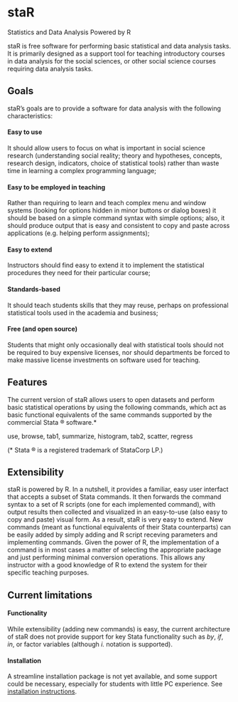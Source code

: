# staR
Statistics and Data Analysis Powered by R

staR is free software for performing basic statistical and data analysis tasks. It is primarily designed as a support tool for teaching introductory courses in data analysis for the social sciences, or other social science courses requiring data analysis tasks.

## Goals
staR’s goals are to provide a software for data analysis with the following characteristics:
#### Easy to use
It should allow users to focus on what is important in social science research (understanding social reality; theory and hypotheses, concepts, research design, indicators, choice of statistical tools) rather than waste time in learning a complex programming language;
#### Easy to be employed in teaching
Rather than requiring to learn and teach complex menu and window systems (looking for options hidden in minor buttons or dialog boxes) it should be based on a simple command syntax with simple options;
also, it should produce output that is easy and consistent to copy and paste across applications (e.g. helping perform assignments);
#### Easy to extend
Instructors should find easy to extend it to implement the statistical procedures they need for their particular course;
#### Standards-based
It should teach students skills that they may reuse, perhaps on professional statistical tools used in the academia and business;
#### Free (and open source)
Students that might only occasionally deal with statistical tools should not be required to buy expensive licenses, nor should departments be forced to make massive license investments on software used for teaching.

## Features
The current version of staR allows users to open datasets and perform basic statistical operations by using the following commands, which act as basic functional equivalents of the same commands supported by the commercial Stata ® software.*

use, browse, tab1, summarize, histogram, tab2, scatter, regress

(* Stata ® is a registered trademark of StataCorp LP.)

## Extensibility
staR is powered by R. In a nutshell, it provides a familiar, easy user interfact that accepts a subset of Stata commands. It then forwards the command syntax to a set of R scripts (one for each implemented command), with output results then collected and visualized in an easy-to-use (also easy to copy and paste) visual form.
As a result, staR is very easy to extend. New commands (meant as functional equivalents of their Stata counterparts) can be easily added by simply adding and R script receving parameters and implementing commands. Given the power of R, the implementation of a command is in most cases a matter of selecting the appropriate package and just performing minimal conversion operations. This allows any instructor with a good knowledge of R to extend the system for their specific teaching purposes.

## Current limitations

#### Functionality
While extensibility (adding new commands) is easy, the current architecture of staR does not provide support for key Stata functionality such as *by*, *if*, *in*, or factor variables (although *i.* notation is supported).

#### Installation
A streamline installation package is not yet available, and some support could be necessary, especially for students with little PC experience. See [installation instructions](setup.html).
